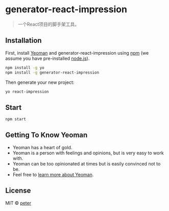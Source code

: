 # generator-react-impression
> 一个React项目的脚手架工具。

## Installation

First, install [Yeoman](http://yeoman.io) and generator-react-impression using [npm](https://www.npmjs.com/) (we assume you have pre-installed [node.js](https://nodejs.org/)).

```bash
npm install -g yo
npm install -g generator-react-impression
```

Then generate your new project:

```bash
yo react-impression
```


## Start

```bash
npm start
```


## Getting To Know Yeoman

 * Yeoman has a heart of gold.
 * Yeoman is a person with feelings and opinions, but is very easy to work with.
 * Yeoman can be too opinionated at times but is easily convinced not to be.
 * Feel free to [learn more about Yeoman](http://yeoman.io/).

## License

MIT © [peter](https://github.com/shenlq)


[npm-image]: https://badge.fury.io/js/generator-react-impression.svg
[npm-url]: https://npmjs.org/package/generator-react-impression
[travis-image]: https://travis-ci.org/shenlq/generator-react-impression.svg?branch=master
[travis-url]: https://travis-ci.org/shenlq/generator-react-impression
[daviddm-image]: https://david-dm.org/shenlq/generator-react-impression.svg?theme=shields.io
[daviddm-url]: https://david-dm.org/shenlq/generator-react-impression
[coveralls-image]: https://coveralls.io/repos/shenlq/generator-react-impression/badge.svg
[coveralls-url]: https://coveralls.io/r/shenlq/generator-react-impression
